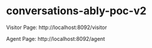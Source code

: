 # conversations-ably-poc-v2

Visitor Page:
http://localhost:8092/visitor

Agent Page:
http://localhost:8092/agent
